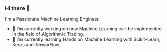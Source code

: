 ### Hi there 👋
I'm a Passionate Machine Learning Engineer.

- 🔭 I’m currently working on how Machine Learning can be implemented in the field of Algorithmic Trading.
- 🌱 I’m currently learning Hands on Machine Learning with Scikit-Learn, Keras and TensorFlow.

<!--
**AMEERKOTTA/AMEERKOTTA** is a ✨ _special_ ✨ repository because its `README.md` (this file) appears on your GitHub profile.

Here are some ideas to get you started:

- 🔭 I’m currently working on how Machine Learning can be implemented in the field of Algorithmic Trading.
- 🌱 I’m currently learning Hands on Machine Learning with Scikit-Learn, Keras and TensorFlow.
- 👯 I’m looking to collaborate on ...
- 🤔 I’m looking for help with ...
- 💬 Ask me about ...
- 📫 How to reach me: ...
- 😄 Pronouns: ...
- ⚡ Fun fact: ...
-->
